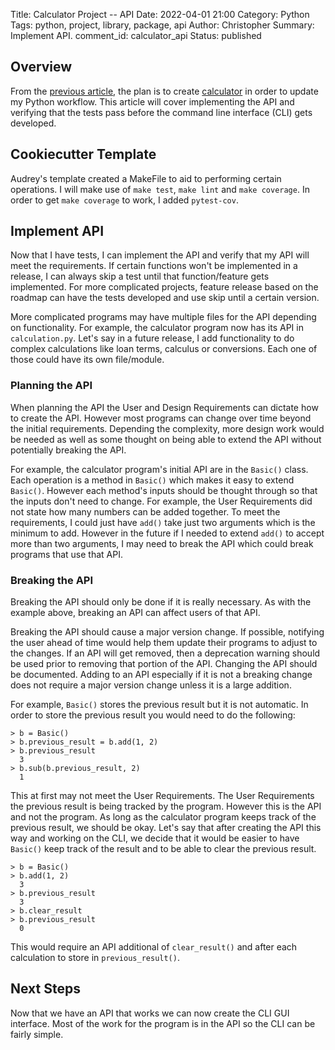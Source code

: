 Title: Calculator Project -- API
Date: 2022-04-01 21:00
Category: Python
Tags: python, project, library, package, api
Author: Christopher
Summary: Implement API.
comment_id: calculator_api
Status: published

## Overview

From the 
[previous article]({filename}/python/2022-02-06-calculator_project_tests.md),
the plan is to create [calculator](https://github.com/cetyler/calculator) in
order to update my Python workflow.
This article will cover implementing the API and verifying that the tests pass
before the command line interface (CLI) gets developed.

## Cookiecutter Template

Audrey's template created a MakeFile to aid to performing certain operations.
I will make use of `make test`, `make lint` and `make coverage`.
In order to get `make coverage` to work, I added `pytest-cov`.

## Implement API

Now that I have tests, I can implement the API and verify that my API will meet
the requirements.
If certain functions won't be implemented in a release, I can always skip a test
until that function/feature gets implemented.
For more complicated projects, feature release based on the roadmap can have the
tests developed and use skip until a certain version.

More complicated programs may have multiple files for the API depending on
functionality.
For example, the calculator program now has its API in `calculation.py`.
Let's say in a future release, I add functionality to do complex calculations
like loan terms, calculus or conversions.
Each one of those could have its own file/module.

### Planning the API

When planning the API the User and Design Requirements can dictate how to
create the API.
However most programs can change over time beyond the initial requirements.
Depending the complexity, more design work would be needed as well as some
thought on being able to extend the API without potentially breaking the API.

For example, the calculator program's initial API are in the `Basic()` class.
Each operation is a method in `Basic()` which makes it easy to extend
`Basic()`.
However each method's inputs should be thought through so that the inputs don't
need to change.
For example, the User Requirements did not state how many numbers can be added
together.
To meet the requirements, I could just have `add()` take just two arguments
which is the minimum to add.
However in the future if I needed to extend `add()` to accept more than two
arguments, I may need to break the API which could break programs that use that
API.

### Breaking the API

Breaking the API should only be done if it is really necessary.
As with the example above, breaking an API can affect users of that API.

Breaking the API should cause a major version change.
If possible, notifying the user ahead of time would help them update their
programs to adjust to the changes.
If an API will get removed, then a deprecation warning should be used prior to
removing that portion of the API.
Changing the API should be documented.
Adding to an API especially if it is not a breaking change does not require a
major version change unless it is a large addition.

For example, `Basic()` stores the previous result but it is not automatic.
In order to store the previous result you would need to do the following:

    > b = Basic()
    > b.previous_result = b.add(1, 2)
    > b.previous_result
      3
    > b.sub(b.previous_result, 2)
      1

This at first may not meet the User Requirements.
The User Requirements the previous result is being tracked by the program.
However this is the API and not the program.
As long as the calculator program keeps track of the previous result, we should
be okay.
Let's say that after creating the API this way and working on the CLI, we
decide that it would be easier to have `Basic()` keep track of the result and
to be able to clear the previous result.

    > b = Basic()
    > b.add(1, 2)
      3
    > b.previous_result
      3
    > b.clear_result
    > b.previous_result
      0

This would require an API additional of `clear_result()` and after each
calculation to store in `previous_result()`.

## Next Steps

Now that we have an API that works we can now create the CLI GUI interface.
Most of the work for the program is in the API so the CLI can be fairly simple.

